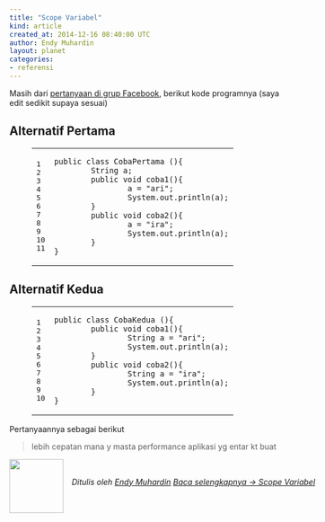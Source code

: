 ```yaml
---
title: "Scope Variabel"
kind: article
created_at: 2014-12-16 08:40:00 UTC
author: Endy Muhardin
layout: planet
categories:
- referensi
---
```

<p>Masih dari <a href="https://www.facebook.com/groups/ForumJavaIndonesia/10152533869543017">pertanyaan di grup Facebook</a>, berikut kode programnya (saya edit sedikit supaya sesuai)</p>

<h2>Alternatif Pertama</h2>

<figure class='code'><figcaption><span></span></figcaption><div class="highlight"><table><tr><td class="gutter"><pre class="line-numbers"><span class='line-number'>1</span>
<span class='line-number'>2</span>
<span class='line-number'>3</span>
<span class='line-number'>4</span>
<span class='line-number'>5</span>
<span class='line-number'>6</span>
<span class='line-number'>7</span>
<span class='line-number'>8</span>
<span class='line-number'>9</span>
<span class='line-number'>10</span>
<span class='line-number'>11</span>
</pre></td><td class='code'><pre><code class='java'><span class='line'><span class="kd">public</span> <span class="kd">class</span> <span class="nf">CobaPertama</span> <span class="o">(){</span>
</span><span class='line'>        <span class="n">String</span> <span class="n">a</span><span class="o">;</span>
</span><span class='line'>        <span class="kd">public</span> <span class="kt">void</span> <span class="nf">coba1</span><span class="o">(){</span>
</span><span class='line'>                <span class="n">a</span> <span class="o">=</span> <span class="s">&quot;ari&quot;</span><span class="o">;</span>
</span><span class='line'>                <span class="n">System</span><span class="o">.</span><span class="na">out</span><span class="o">.</span><span class="na">println</span><span class="o">(</span><span class="n">a</span><span class="o">);</span>
</span><span class='line'>        <span class="o">}</span>
</span><span class='line'>        <span class="kd">public</span> <span class="kt">void</span> <span class="nf">coba2</span><span class="o">(){</span>
</span><span class='line'>                <span class="n">a</span> <span class="o">=</span> <span class="s">&quot;ira&quot;</span><span class="o">;</span>
</span><span class='line'>                <span class="n">System</span><span class="o">.</span><span class="na">out</span><span class="o">.</span><span class="na">println</span><span class="o">(</span><span class="n">a</span><span class="o">);</span>
</span><span class='line'>        <span class="o">}</span>
</span><span class='line'><span class="o">}</span>
</span></code></pre></td></tr></table></div></figure>


<h2>Alternatif Kedua</h2>

<figure class='code'><figcaption><span></span></figcaption><div class="highlight"><table><tr><td class="gutter"><pre class="line-numbers"><span class='line-number'>1</span>
<span class='line-number'>2</span>
<span class='line-number'>3</span>
<span class='line-number'>4</span>
<span class='line-number'>5</span>
<span class='line-number'>6</span>
<span class='line-number'>7</span>
<span class='line-number'>8</span>
<span class='line-number'>9</span>
<span class='line-number'>10</span>
</pre></td><td class='code'><pre><code class='java'><span class='line'><span class="kd">public</span> <span class="kd">class</span> <span class="nf">CobaKedua</span> <span class="o">(){</span>
</span><span class='line'>        <span class="kd">public</span> <span class="kt">void</span> <span class="nf">coba1</span><span class="o">(){</span>
</span><span class='line'>                <span class="n">String</span> <span class="n">a</span> <span class="o">=</span> <span class="s">&quot;ari&quot;</span><span class="o">;</span>
</span><span class='line'>                <span class="n">System</span><span class="o">.</span><span class="na">out</span><span class="o">.</span><span class="na">println</span><span class="o">(</span><span class="n">a</span><span class="o">);</span>
</span><span class='line'>        <span class="o">}</span>
</span><span class='line'>        <span class="kd">public</span> <span class="kt">void</span> <span class="nf">coba2</span><span class="o">(){</span>
</span><span class='line'>                <span class="n">String</span> <span class="n">a</span> <span class="o">=</span> <span class="s">&quot;ira&quot;</span><span class="o">;</span>
</span><span class='line'>                <span class="n">System</span><span class="o">.</span><span class="na">out</span><span class="o">.</span><span class="na">println</span><span class="o">(</span><span class="n">a</span><span class="o">);</span>
</span><span class='line'>        <span class="o">}</span>
</span><span class='line'><span class="o">}</span>
</span></code></pre></td></tr></table></div></figure>


<p>Pertanyaannya sebagai berikut</p>

<blockquote><p>lebih cepatan mana y masta performance aplikasi yg entar kt buat</p></blockquote>


<div class="author">
  <img src="http://www.gravatar.com/avatar/31694bbf42349c6b6adfe893bb1e19d8.png" style="width: 96px; height: 96;">
  <span style="position: absolute; padding: 32px 15px;">
    <i>Ditulis oleh <a href="http://about.me/endy.muhardin">Endy Muhardin</a> 
    <a class="more-link" href="http://software.endy.muhardin.com/java/scope-variabel/">Baca selengkapnya &rarr; Scope Variabel</a></i>
  </span>
</div>
